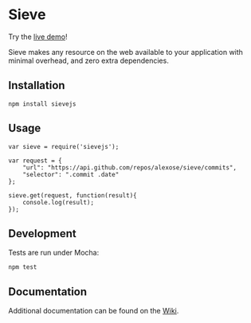 Sieve
=====

Try the [live demo](http://sieve.alexose.com)!

Sieve makes any resource on the web available to your application with minimal overhead, and zero extra dependencies.

Installation
------------

    npm install sievejs

Usage
-----

    var sieve = require('sievejs');
    
    var request = {
        "url": "https://api.github.com/repos/alexose/sieve/commits",
        "selector": ".commit .date"
    };

    sieve.get(request, function(result){
        console.log(result);  
    });


Development
-----------

Tests are run under Mocha:

    npm test

Documentation
-------------

Additional documentation can be found on the [Wiki](https://github.com/alexose/sieve/wiki).
